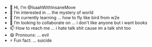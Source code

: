- 👋 Hi, I’m @IsaahWithInsaneMove
- 👀 I’m interested in ... the mystery of world
- 🌱 I’m currently learning ... how to fly like bird from w2e
- 💞️ I’m looking to collaborate on ... i don't like anyone but i want books
- 📫 How to reach me ... i hate talk shit cause im a talk shit too
- 😄 Pronouns: ... evil
- ⚡ Fun fact: ... suicide

<!---
IsaahWithInsaneMove/IsaahWithInsaneMove is a ✨ special ✨ repository because its `README.md` (this file) appears on your GitHub profile.
You can click the Preview link to take a look at your changes.
--->

